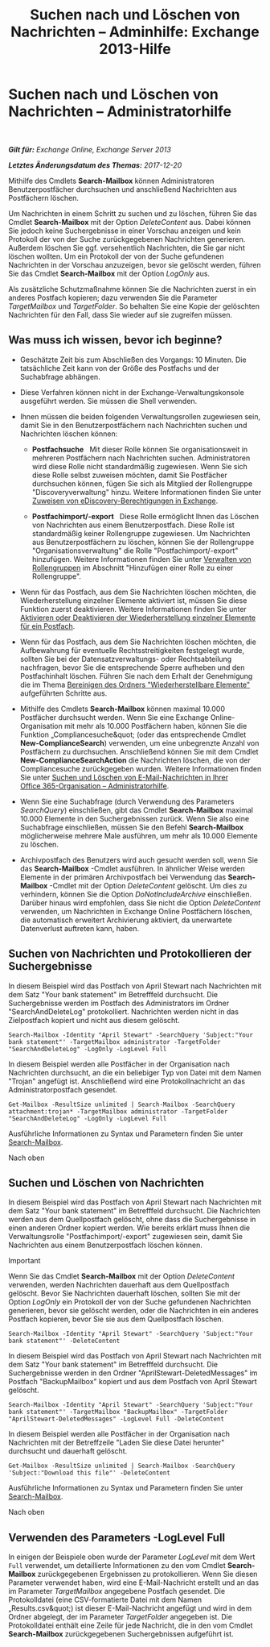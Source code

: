 ﻿---
title: 'Suchen nach und Löschen von Nachrichten – Adminhilfe: Exchange 2013-Hilfe'
TOCTitle: Suchen nach und Löschen von Nachrichten – Administratorhilfe
ms:assetid: 8c36bb03-e716-4fdd-9958-4aa7a2a1db42
ms:mtpsurl: https://technet.microsoft.com/de-de/library/Ff459253(v=EXCHG.150)
ms:contentKeyID: 52062756
ms.date: 05/23/2018
mtps_version: v=EXCHG.150
ms.translationtype: MT
---

# Suchen nach und Löschen von Nachrichten – Administratorhilfe

 

_**Gilt für:** Exchange Online, Exchange Server 2013_

_**Letztes Änderungsdatum des Themas:** 2017-12-20_

Mithilfe des Cmdlets **Search-Mailbox** können Administratoren Benutzerpostfächer durchsuchen und anschließend Nachrichten aus Postfächern löschen.

Um Nachrichten in einem Schritt zu suchen und zu löschen, führen Sie das Cmdlet **Search-Mailbox** mit der Option *DeleteContent* aus. Dabei können Sie jedoch keine Suchergebnisse in einer Vorschau anzeigen und kein Protokoll der von der Suche zurückgegebenen Nachrichten generieren. Außerdem löschen Sie ggf. versehentlich Nachrichten, die Sie gar nicht löschen wollten. Um ein Protokoll der von der Suche gefundenen Nachrichten in der Vorschau anzuzeigen, bevor sie gelöscht werden, führen Sie das Cmdlet **Search-Mailbox** mit der Option *LogOnly* aus.

Als zusätzliche Schutzmaßnahme können Sie die Nachrichten zuerst in ein anderes Postfach kopieren; dazu verwenden Sie die Parameter *TargetMailbox* und *TargetFolder*. So behalten Sie eine Kopie der gelöschten Nachrichten für den Fall, dass Sie wieder auf sie zugreifen müssen.

## Was muss ich wissen, bevor ich beginne?

  - Geschätzte Zeit bis zum Abschließen des Vorgangs: 10 Minuten. Die tatsächliche Zeit kann von der Größe des Postfachs und der Suchabfrage abhängen.

  - Diese Verfahren können nicht in der Exchange-Verwaltungskonsole ausgeführt werden. Sie müssen die Shell verwenden.

  - Ihnen müssen die beiden folgenden Verwaltungsrollen zugewiesen sein, damit Sie in den Benutzerpostfächern nach Nachrichten suchen und Nachrichten löschen können:
    
      - **Postfachsuche**   Mit dieser Rolle können Sie organisationsweit in mehreren Postfächern nach Nachrichten suchen. Administratoren wird diese Rolle nicht standardmäßig zugewiesen. Wenn Sie sich diese Rolle selbst zuweisen möchten, damit Sie Postfächer durchsuchen können, fügen Sie sich als Mitglied der Rollengruppe "Discoveryverwaltung" hinzu. Weitere Informationen finden Sie unter [Zuweisen von eDiscovery-Berechtigungen in Exchange](https://technet.microsoft.com/de-de/library/Dd298059(v=EXCHG.150)).
    
      - **Postfachimport/-export**   Diese Rolle ermöglicht Ihnen das Löschen von Nachrichten aus einem Benutzerpostfach. Diese Rolle ist standardmäßig keiner Rollengruppe zugewiesen. Um Nachrichten aus Benutzerpostfächern zu löschen, können Sie der Rollengruppe "Organisationsverwaltung" die Rolle "Postfachimport/-export" hinzufügen. Weitere Informationen finden Sie unter [Verwalten von Rollengruppen](manage-role-groups-exchange-2013-help.md) im Abschnitt "Hinzufügen einer Rolle zu einer Rollengruppe".

  - Wenn für das Postfach, aus dem Sie Nachrichten löschen möchten, die Wiederherstellung einzelner Elemente aktiviert ist, müssen Sie diese Funktion zuerst deaktivieren. Weitere Informationen finden Sie unter [Aktivieren oder Deaktivieren der Wiederherstellung einzelner Elemente für ein Postfach](https://docs.microsoft.com/de-de/exchange/recipients-in-exchange-online/manage-user-mailboxes/enable-or-disable-single-item-recovery).

  - Wenn für das Postfach, aus dem Sie Nachrichten löschen möchten, die Aufbewahrung für eventuelle Rechtsstreitigkeiten festgelegt wurde, sollten Sie bei der Datensatzverwaltungs- oder Rechtsabteilung nachfragen, bevor Sie die entsprechende Sperre aufheben und den Postfachinhalt löschen. Führen Sie nach dem Erhalt der Genehmigung die im Thema [Bereinigen des Ordners "Wiederherstellbare Elemente"](clean-up-the-recoverable-items-folder-exchange-2013-help.md) aufgeführten Schritte aus.

  - Mithilfe des Cmdlets **Search-Mailbox** können maximal 10.000 Postfächer durchsucht werden. Wenn Sie eine Exchange Online-Organisation mit mehr als 10.000 Postfächern haben, können Sie die Funktion „Compliancesuche\&quot; (oder das entsprechende Cmdlet **New-ComplianceSearch**) verwenden, um eine unbegrenzte Anzahl von Postfächern zu durchsuchen. Anschließend können Sie mit dem Cmdlet **New-ComplianceSearchAction** die Nachrichten löschen, die von der Compliancesuche zurückgegeben wurden. Weitere Informationen finden Sie unter [Suchen und Löschen von E-Mail-Nachrichten in Ihrer Office 365-Organisation – Administratorhilfe](https://go.microsoft.com/fwlink/p/?linkid=786856).

  - Wenn Sie eine Suchabfrage (durch Verwendung des Parameters *SearchQuery*) einschließen, gibt das Cmdlet **Search-Mailbox** maximal 10.000 Elemente in den Suchergebnissen zurück. Wenn Sie also eine Suchabfrage einschließen, müssen Sie den Befehl **Search-Mailbox** möglicherweise mehrere Male ausführen, um mehr als 10.000 Elemente zu löschen.

  - Archivpostfach des Benutzers wird auch gesucht werden soll, wenn Sie das **Search-Mailbox** -Cmdlet ausführen. In ähnlicher Weise werden Elemente in der primären Archivpostfach bei Verwendung das **Search-Mailbox** -Cmdlet mit der Option *DeleteContent* gelöscht. Um dies zu verhindern, können Sie die Option *DoNotIncludeArchive* einschließen. Darüber hinaus wird empfohlen, dass Sie nicht die Option *DeleteContent* verwenden, um Nachrichten in Exchange Online Postfächern löschen, die automatisch erweitert Archivierung aktiviert, da unerwartete Datenverlust auftreten kann, haben.

## Suchen von Nachrichten und Protokollieren der Suchergebnisse

In diesem Beispiel wird das Postfach von April Stewart nach Nachrichten mit dem Satz "Your bank statement" im Betrefffeld durchsucht. Die Suchergebnisse werden im Postfach des Administrators im Ordner "SearchAndDeleteLog" protokolliert. Nachrichten werden nicht in das Zielpostfach kopiert und nicht aus diesem gelöscht.

    Search-Mailbox -Identity "April Stewart" -SearchQuery 'Subject:"Your bank statement"' -TargetMailbox administrator -TargetFolder "SearchAndDeleteLog" -LogOnly -LogLevel Full

In diesem Beispiel werden alle Postfächer in der Organisation nach Nachrichten durchsucht, an die ein beliebiger Typ von Datei mit dem Namen "Trojan" angefügt ist. Anschließend wird eine Protokollnachricht an das Administratorpostfach gesendet.

    Get-Mailbox -ResultSize unlimited | Search-Mailbox -SearchQuery attachment:trojan* -TargetMailbox administrator -TargetFolder "SearchAndDeleteLog" -LogOnly -LogLevel Full

Ausführliche Informationen zu Syntax und Parametern finden Sie unter [Search-Mailbox](https://technet.microsoft.com/de-de/library/dd298173\(v=exchg.150\)).

Nach oben

## Suchen und Löschen von Nachrichten

In diesem Beispiel wird das Postfach von April Stewart nach Nachrichten mit dem Satz "Your bank statement" im Betrefffeld durchsucht. Die Nachrichten werden aus dem Quellpostfach gelöscht, ohne dass die Suchergebnisse in einen anderen Ordner kopiert werden. Wie bereits erklärt muss Ihnen die Verwaltungsrolle "Postfachimport/-export" zugewiesen sein, damit Sie Nachrichten aus einem Benutzerpostfach löschen können.


> [!IMPORTANT]
> Wenn Sie das Cmdlet <STRONG>Search-Mailbox</STRONG> mit der Option <EM>DeleteContent</EM> verwenden, werden Nachrichten dauerhaft aus dem Quellpostfach gelöscht. Bevor Sie Nachrichten dauerhaft löschen, sollten Sie mit der Option <EM>LogOnly</EM> ein Protokoll der von der Suche gefundenen Nachrichten generieren, bevor sie gelöscht werden, oder die Nachrichten in ein anderes Postfach kopieren, bevor Sie sie aus dem Quellpostfach löschen.



    Search-Mailbox -Identity "April Stewart" -SearchQuery 'Subject:"Your bank statement"' -DeleteContent

In diesem Beispiel wird das Postfach von April Stewart nach Nachrichten mit dem Satz "Your bank statement" im Betrefffeld durchsucht. Die Suchergebnisse werden in den Ordner "AprilStewart-DeletedMessages" im Postfach "BackupMailbox" kopiert und aus dem Postfach von April Stewart gelöscht.

    Search-Mailbox -Identity "April Stewart" -SearchQuery 'Subject:"Your bank statement"' -TargetMailbox "BackupMailbox" -TargetFolder "AprilStewart-DeletedMessages" -LogLevel Full -DeleteContent

In diesem Beispiel werden alle Postfächer in der Organisation nach Nachrichten mit der Betreffzeile "Laden Sie diese Datei herunter" durchsucht und dauerhaft gelöscht.

    Get-Mailbox -ResultSize unlimited | Search-Mailbox -SearchQuery 'Subject:"Download this file"' -DeleteContent

Ausführliche Informationen zu Syntax und Parametern finden Sie unter [Search-Mailbox](https://technet.microsoft.com/de-de/library/dd298173\(v=exchg.150\)).

Nach oben

## Verwenden des Parameters -LogLevel Full

In einigen der Beispiele oben wurde der Parameter *LogLevel* mit dem Wert `Full` verwendet, um detaillierte Informationen zu den vom Cmdlet **Search-Mailbox** zurückgegebenen Ergebnissen zu protokollieren. Wenn Sie diesen Parameter verwendet haben, wird eine E-Mail-Nachricht erstellt und an das im Parameter *TargetMailbox* angegebene Postfach gesendet. Die Protokolldatei (eine CSV-formatierte Datei mit dem Namen „Results.csv\&quot;) ist dieser E-Mail-Nachricht angefügt und wird in dem Ordner abgelegt, der im Parameter *TargetFolder* angegeben ist. Die Protokolldatei enthält eine Zeile für jede Nachricht, die in den vom Cmdlet **Search-Mailbox** zurückgegebenen Suchergebnissen aufgeführt ist.

